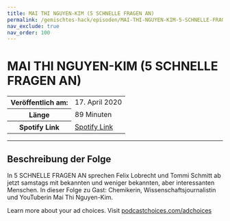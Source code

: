 ```yaml
---
title: MAI THI NGUYEN-KIM (5 SCHNELLE FRAGEN AN)
permalink: /gemischtes-hack/episoden/MAI-THI-NGUYEN-KIM-5-SCHNELLE-FRAGEN-AN
nav_exclude: true
nav_order: 100
---
```


# MAI THI NGUYEN-KIM (5 SCHNELLE FRAGEN AN)
<table class="resp-table dcf-table dcf-table-responsive dcf-table-bordered dcf-table-striped dcf-w-100%">
                    <tbody>
                        <tr>
                            <th scope="row">Veröffentlich am:</th>
                            <td data-label="Veröffentlich am:">17. April 2020</td>
                        </tr>
                        <tr>
                            <th scope="row">Länge </th>
                            <td data-label="Länge ">89 Minuten</td>
                        </tr><tr>
                                <th scope="row">Spotify Link</th>
                                <td data-label="Spotify Link"><a href="https://open.spotify.com/episode/4mS4sjzeN9CErnXa4a6sse">Spotify Link</a></td>
                            </tr></tbody>
                </table>

***

## Beschreibung der Folge

<div>
<p>In 5 SCHNELLE FRAGEN AN sprechen Felix Lobrecht und Tommi Schmitt ab jetzt samstags mit bekannten und weniger bekannten, aber interessanten Menschen. In dieser Folge zu Gast: Chemikerin, Wissenschaftsjournalistin und YouTuberin Mai Thi Nguyen-Kim. </p><p> </p><p>Learn more about your ad choices. Visit <a href="https://podcastchoices.com/adchoices">podcastchoices.com/adchoices</a></p>  
</div>

